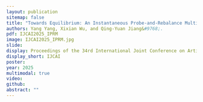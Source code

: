 ```yaml
---
layout: publication
sitemap: false
title: "Towards Equilibrium: An Instantaneous Probe-and-Rebalance Multimodal Learning Approach"
authors: Yang Yang, Xixian Wu, and Qing-Yuan Jiang&#9768;.
pdf: IJCAI2025_IPRM
image: IJCAI2025_IPRM.jpg
slide: 
display: Proceedings of the 34rd International Joint Conference on Artificial Intelligence
display_short: IJCAI
poster: 
year: 2025
multimodal: true
video: 
github: 
abstract: ""
---
```

